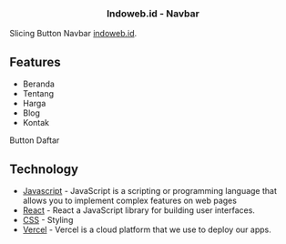 <div align="center">
  <h3 align="center">Indoweb.id - Navbar</h3>
</div>

Slicing Button Navbar <a href="https://indoweb.id/">indoweb.id</a>.

## Features

- Beranda
- Tentang
- Harga
- Blog
- Kontak

Button Daftar

## Technology

- [Javascript](https://www.javascript.com/) - JavaScript is a scripting or programming language that allows you to implement complex features on web pages
- [React](https://reactjs.org) - React a JavaScript library for building user interfaces.
- [CSS](https://developer.mozilla.org/en-US/docs/Web/CSS) - Styling
- [Vercel](https://vercel.com/) - Vercel is a cloud platform that we use to deploy our apps.
